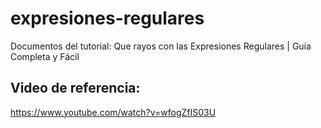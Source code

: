# expresiones-regulares
Documentos del tutorial: Que rayos con las Expresiones Regulares | Guía Completa y Fácil
## Video de referencia:
https://www.youtube.com/watch?v=wfogZfIS03U

